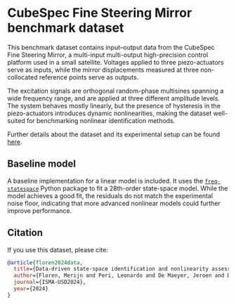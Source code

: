 # CubeSpec Fine Steering Mirror benchmark dataset

This benchmark dataset contains input–output data from the CubeSpec Fine Steering Mirror, a multi-input multi-output high-precision control platform used in a small satellite. Voltages applied to three piezo-actuators serve as inputs, while the mirror displacements measured at three non-collocated reference points serve as outputs.

The excitation signals are orthogonal random-phase multisines spanning a wide frequency range, and are applied at three different amplitude levels.  The system behaves mostly linearly, but the presence of hysteresis in the piezo-actuators introduces dynamic nonlinearities, making the dataset well-suited for benchmarking nonlinear identification methods.

Further details about the dataset and its experimental setup can be found [here](https://lirias.kuleuven.be/retrieve/775145).

## Baseline model

A baseline implementation for a linear model is included.  It uses the [`freq-statespace`](https://github.com/merijnfloren/freq-statespace) Python package to fit a 28th-order state-space model.  While the model achieves a good fit, the residuals do not match the experimental noise floor, indicating that more advanced nonlinear models could further improve performance.

## Citation

If you use this dataset, please cite:

```bibtex
@article{floren2024data,
  title={Data-driven state-space identification and nonlinearity assessment of the CubeSpec Fine Steering Mirror},
  author={Floren, Merijn and Peri, Leonardo and De Maeyer, Jeroen and De Munter, Wim and Vandepitte, Dirk and No{\"e}l, Jean-Philippe},
  journal={ISMA-USD2024},
  year={2024}
}
```
